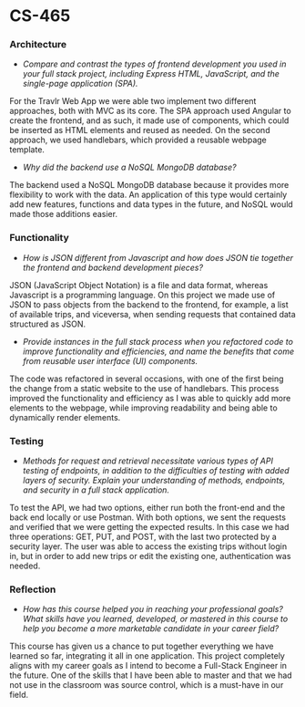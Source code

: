 # CS-465

### Architecture

- *Compare and contrast the types of frontend development you used in your full stack project, including Express HTML, JavaScript, and the single-page application (SPA).*

For the Travlr Web App we were able two implement two different approaches, both with MVC as its core. The SPA approach used Angular to create the
frontend, and as such, it made use of components, which could be inserted as HTML elements and reused as needed. On the second approach, we used handlebars,
which provided a reusable webpage template.

- *Why did the backend use a NoSQL MongoDB database?*

The backend used a NoSQL MongoDB database because it provides more flexibility to work with the data. An application of this type would certainly add new
features, functions and data types in the future, and NoSQL would made those additions easier.

### Functionality

- *How is JSON different from Javascript and how does JSON tie together the frontend and backend development pieces?*

JSON (JavaScript Object Notation) is a file and data format, whereas Javascript is a programming language. On this project we made use of JSON to pass
objects from the backend to the frontend, for example, a list of available trips, and viceversa, when sending requests that contained data structured as
JSON.

- *Provide instances in the full stack process when you refactored code to improve functionality and efficiencies, and name the benefits that come from reusable user interface (UI) components.*

The code was refactored in several occasions, with one of the first being the change from a static website to the use of handlebars. This process improved
the functionality and efficiency as I was able to quickly add more elements to the webpage, while improving readability and being able to dynamically render
elements.

### Testing

- *Methods for request and retrieval necessitate various types of API testing of endpoints, in addition to the difficulties of testing with added layers of security. Explain your understanding of methods, endpoints, and security in a full stack application.*

To test the API, we had two options, either run both the front-end and the back end locally or use Postman. With both options, we sent the requests and
verified that we were getting the expected results. In this case we had three operations: GET, PUT, and POST, with the last two protected by a security
layer. The user was able to access the existing trips without login in, but in order to add new trips or edit the existing one, authentication was needed.

### Reflection

- *How has this course helped you in reaching your professional goals? What skills have you learned, developed, or mastered in this course to help you become a more marketable candidate in your career field?*

This course has given us a chance to put together everything we have learned so far, integrating it all in one application. This project completely aligns
with my career goals as I intend to become a Full-Stack Engineer in the future. One of the skills that I have been able to master and that we had not use 
in the classroom was source control, which is a must-have in our field.
